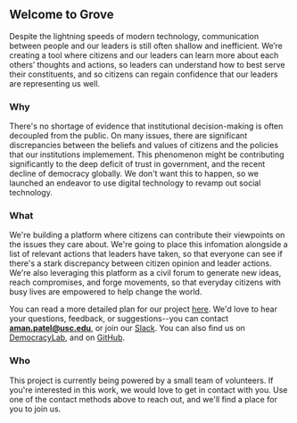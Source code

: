 ## Welcome to Grove

Despite the lightning speeds of modern technology, communication between people and our leaders is still often shallow and inefficient. We’re creating a tool where citizens and our leaders can learn more about each others’ thoughts and actions, so leaders can understand how to best serve their constituents, and so citizens can regain confidence that our leaders are representing us well.

### Why

There's no shortage of evidence that institutional decision-making is often decoupled from the public. On many issues, there are significant discrepancies between the beliefs and values of citizens and the policies that our institutions implemement. This phenomenon might be contributing significantly to the deep deficit of trust in government, and the recent decline of democracy globally. We don't want this to happen, so we launched an endeavor to use digital technology to revamp out social technology.

### What

We're building a platform where citizens can contribute their viewpoints on the issues they care about. We're going to place this infomation alongside a list of relevant actions that leaders have taken, so that everyone can see if there's a stark discrepancy between citizen opinion and leader actions. We're also leveraging this platform as a civil forum to generate new ideas, reach compromises, and forge movements, so that everyday citizens with busy lives are empowered to help change the world.

You can read a more detailed plan for our project [here](https://drive.google.com/file/d/1spyZwB-DbDNKNlOtm2hAkvy6j5_Tgs4a/view?usp=sharing). We'd love to hear your questions, feedback, or suggestions--you can contact **aman.patel@usc.edu**, or join our [Slack](https://join.slack.com/t/groveanaccoun-hnm5149/shared_invite/zt-kiajatiu-mqPHPmClMFwMa36jdSWGDg). You can also find us on [DemocracyLab](https://www.democracylab.org/index/?section=AboutProject&id=638), and on [GitHub](https://github.com/groveapp).

### Who

This project is currently being powered by a small team of volunteers. If you're interested in this work, we would love to get in contact with you. Use one of the contact methods above to reach out, and we'll find a place for you to join us.
